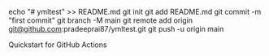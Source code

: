 echo "# ymltest" >> README.md
git init
git add README.md
git commit -m "first commit"
git branch -M main
git remote add origin git@github.com:pradeeprai87/ymltest.git
git push -u origin main


Quickstart for GitHub Actions

